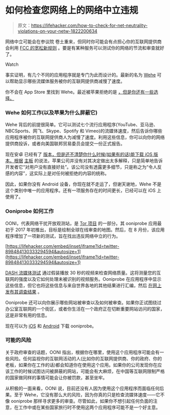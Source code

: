 # 如何检查您网络上的网络中立违规

> 原文：<https://lifehacker.com/how-to-check-for-net-neutrality-violations-on-your-netw-1822200634>

网络中立可能会在参议院 卷土重来，但同时你可能会有点担心你的互联网提供商会利用 [FCC 的宽松新规则](https://lifehacker.com/what-the-end-of-net-neutrality-means-for-you-1820647171#_ga=2.76946195.785031894.1516112040-1313785359.1499701416) 。要是有某种服务可以测试你的网络的节流和审查就好了。

Watch

事实证明，有几个不同的应用程序就是专门为此而设计的。最新的名为 [Wehe](http://dd.meddle.mobi/) 可以帮助显示哪些流媒体服务被你的互联网提供商减慢了速度。

你不会在 App Store 里找到 Wehe。最近被苹果拒绝的是 [，但是你还有一些选择。](https://motherboard.vice.com/en_us/article/j5vn9k/apple-blocking-net-neutrality-app-wehe)

### Wehe 如何工作(以及苹果为什么屏蔽它)

Wehe 背后的前提很简单。它可以测试七个流行应用程序(YouTube、亚马逊、NBCSports、网飞、Skype、Spotify 和 Vimeo)的流媒体速度，然后告诉你哪些应用程序被你的互联网提供商人为减慢了速度。利用这些信息，你可以向你的网络提供商投诉，或者向美国联邦贸易委员会提交一份正式报告。

现在安卓 已经有了 [版本，但是还不清楚你什么时候(如果有的话)能下载 iOS 版本。根据](https://play.google.com/store/apps/details?id=mobi.meddle.wehe&hl=en) [主板](https://motherboard.vice.com/en_us/article/j5vn9k/apple-blocking-net-neutrality-app-wehe) 的说法，苹果公司并没有对其决定做出太多解释，只是简单地告诉开发者它“对用户没有直接好处”。该公司没有透露更多细节，只是称之为“令人反感的内容”，这实际上是对任何被拒绝的内容的统称。

因此，如果你没有 Android 设备，你现在就不走运了，但谢天谢地，Wehe 不是这个类别中唯一的应用程序。还有一项服务存在的时间更长，已经可以在 iOS 上使用了。

### Ooniprobe 如何工作

OONI，代表网络干扰开放观测站，是 [Tor 项目](https://lifehacker.com/what-is-tor-and-should-i-use-it-1527891029) 的一部分。其 ooniprobe 应用最初于 2017 年初推出，目标是绘制全球在线审查的地图。然后，在 8 月份，该应用程序增加了一项新的测试，旨在找出违反网络中立的行为。

 [https://lifehacker.com/embed/inset/iframe?id=twitter-898484130333294594&autosize=1](https://lifehacker.com/embed/inset/iframe?id=twitter-898484130333294594&autosize=1) 

[DASH 流媒体测试](http://www.testyourinter.net/) 通过假装播放 30 秒的视频来检查网络质量。这将测量您的互联网的强度以及它如何处理未被识别的视频服务。Ooniprobe 在应用程序中显示这些信息，但它也将这些信息与来自世界各地的其他结果进行汇编，然后 [在网上发布其调查结果](https://api.ooni.io/) 。

Ooniprobe 还可以向你展示哪些网站被审查以及如何被审查。如果你正试图绕过办公室互联网的一个街区，或者你生活在一个政府正在切断重要网站访问的国家，这是非常有用的信息。

现在可以为 [iOS](https://itunes.apple.com/us/app/id1199566366) 和 [Android](https://play.google.com/store/apps/details?id=org.openobservatory.ooniprobe) 下载 ooniprobe。

### 可能的风险

关于政府审查的话题，OONI 指出，根据你在哪里，使用这个应用程序可能会有一些风险。任何监视你的互联网活动的人(比如你的互联网提供商、你的政府、你的老板，如果你在工作的话)都会知道你在使用这个应用。如果你的公司发现你在应该工作的时候试图访问被屏蔽的网站，可能会有大麻烦，在中国等互联网限制严格的国家做同样的事情可能会让你被罚款，甚至坐牢。

从积极的一面来看，OONI 说，目前还没有人因为使用这个应用程序而面临任何后果。至于 Wehe，它没有那么大的风险，因为你真的只是检查流媒体速度——它不像 ooniprobe 那样寻求更多的审查。尽管如此，如果你不想引起任何负面的注意，在工作中或在某些国家旅行时不使用这两个应用程序可能不是一个好主意。